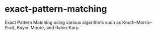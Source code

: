 # exact-pattern-matching
Exact Pattern Matching using various algorithms such as Knuth–Morris–Pratt, Boyer-Moore, and Rabin-Karp.
